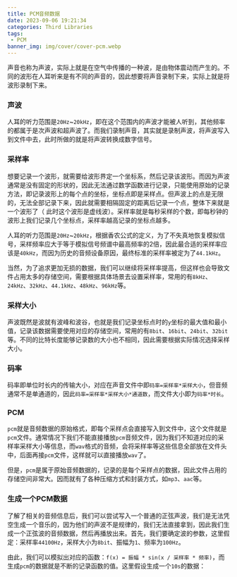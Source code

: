 ```yaml
---
title: PCM音频数据
date: 2023-09-06 19:21:34
categories: Third Libraries
tags:
 - PCM
banner_img: img/cover/cover-pcm.webp
---
```


声音也称为声波，实际上就是在空气中传播的一种波，是由物体震动而产生的。不同的波形在人耳听来是有不同的声音的，因此想要将声音录制下来，实际上就是将波形录制下来。

### 声波

人耳的听力范围是`20Hz`~`20kHz`，即在这个范围内的声波才能被人听到，其他频率的都属于是次声波和超声波了。而我们录制声音，其实就是录制声波，将声波写入到文件中去，此时所做的就是将声波转换成数字信号。

### 采样率

想要记录一个波形，就需要给波形界定一个坐标系，然后记录该波形。而因为声波通常是没有固定的形状的，因此无法通过数学函数进行记录，只能使用原始的记录方法，即记录波形上的每个点的坐标，坐标点即是采样点。但声波上的点是无限的，无法全部记录下来，因此就需要相隔固定的距离后记录一个点，整体下来就是一个波形了（ 此时这个波形是虚线波）。采样率就是每秒采样的个数，即每秒钟的波形上我们记录几个坐标点，采样率越高记录的坐标点越多。

人耳的听力范围是`20Hz`~`20kHz`，根据香农公式的定义，为了不失真地恢复模拟信号，采样频率应大于等于模拟信号频谱中最高频率的2倍，因此最合适的采样率应该是`40kHz`，而因为历史的音频设备原因，最终标准的采样率被定为了`44.1kHz`。

当然，为了追求更加无损的数据，我们可以继续将采样率提高，但这样也会导致文件占用太多的存储空间，需要根据具体场景去设置采样率，常用的有`8kHz`、`24kHz`、`32kHz`、`44.1kHz`、`48kHz`、`96kHz`等。

### 采样大小

声波既然是波就有波峰和波谷，也就是我们记录坐标点时的`y`坐标的最大值和最小值，记录该数据需要使用对应的存储空间，常用的有`8bit`、`16bit`、`24bit`、`32bit`等。不同的比特长度能够记录数的大小也不相同，因此需要根据实际情况选择采样大小。

### 码率

码率即单位时长内的传输大小，对应在声音文件中即`码率=采样率*采样大小`，但音频通常不是单通道的，因此`码率=采样率*采样大小*通道数`，而文件大小即为`码率*时长`。

### PCM

`pcm`就是音频数据的原始格式，即每个采样点会直接写入到文件中，这个文件就是`pcm`文件。通常情况下我们不能直接播放`pcm`音频文件，因为我们不知道对应的采样率采样大小等信息，而`wav`格式的音频，会将采样率等这些信息全部放在文件头中，后面再接`pcm`文件，这样就可以直接播放`wav`了。

但是，`pcm`是属于原始音频数据的，记录的是每个采样点的数据，因此文件占用的存储空间非常大。因而就有了各种压缩方式和封装方式，如`mp3`、`aac`等。

### 生成一个PCM数据

了解了相关的音频信息后，我们可以尝试写入一个普通的正弦声波，我们是无法凭空生成一个音乐的，因为他们的声波不是规律的，我们无法直接拿到，因此我们生成一个正弦波的音频数据，然后再播放出来。首先，我们要确定波的参数，这里假定：采样率`44100Hz`，采样大小为`8bit`、振幅为`1`、频率为`100Hz`。

由此，我们可以模拟出对应的函数：`f(x) = 振幅 * sin(x / 采样率 * 频率)`，而生成`pcm`的数据就是不断的记录函数的值。这里假设生成一个`10s`的数据：

```
```









